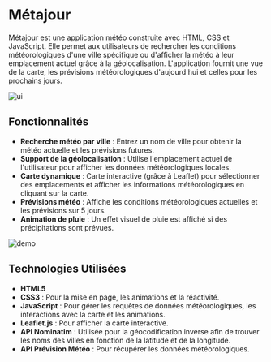 # Métajour

Métajour est une application météo construite avec HTML, CSS et JavaScript. Elle permet aux utilisateurs de rechercher les conditions météorologiques d'une ville spécifique ou d'afficher la météo à leur emplacement actuel grâce à la géolocalisation. L'application fournit une vue de la carte, les prévisions météorologiques d'aujourd'hui et celles pour les prochains jours.

![ui](chemin/vers/demo.jpg)


## Fonctionnalités

- **Recherche météo par ville** : Entrez un nom de ville pour obtenir la météo actuelle et les prévisions futures.
- **Support de la géolocalisation** : Utilise l'emplacement actuel de l'utilisateur pour afficher les données météorologiques locales.
- **Carte dynamique** : Carte interactive (grâce à Leaflet) pour sélectionner des emplacements et afficher les informations météorologiques en cliquant sur la carte.
- **Prévisions météo** : Affiche les conditions météorologiques actuelles et les prévisions sur 5 jours.
- **Animation de pluie** : Un effet visuel de pluie est affiché si des précipitations sont prévues.

![demo](chemin/vers/pluie_demo.jpg)

## Technologies Utilisées

- **HTML5**
- **CSS3** : Pour la mise en page, les animations et la réactivité.
- **JavaScript** : Pour gérer les requêtes de données météorologiques, les interactions avec la carte et les animations.
- **Leaflet.js** : Pour afficher la carte interactive.
- **API Nominatim** : Utilisée pour la géocodification inverse afin de trouver les noms des villes en fonction de la latitude et de la longitude.
- **API Prévision Météo** : Pour récupérer les données météorologiques.
